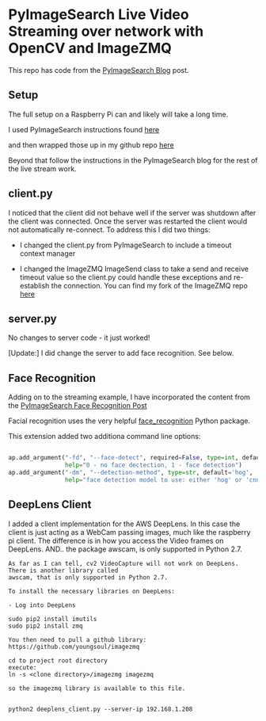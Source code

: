 # PyImageSearch Live Video Streaming over network with OpenCV and ImageZMQ

This repo has code from the [PyImageSearch Blog](https://www.pyimagesearch.com/2019/04/15/live-video-streaming-over-network-with-opencv-and-imagezmq/) post.

## Setup

The full setup on a Raspberry Pi can and likely will take a long time.

I used PyImageSearch instructions found [here](https://www.pyimagesearch.com/2018/06/25/raspberry-pi-face-recognition/)

and then wrapped those up in my github repo [here](https://github.com/youngsoul/pyimagesearch-py-face-recognition)

Beyond that follow the instructions in the PyImageSearch blog for the rest of the live stream work.

## client.py

I noticed that the client did not behave well if the server was shutdown after the client was connected.  Once the server was restarted the client would not automatically re-connect.  To address this I did two things:

* I changed the client.py from PyImageSearch to include a timeout context manager

* I changed the ImageZMQ ImageSend class to take a send and receive timeout value so the client.py could handle these exceptions and re-establish the connection.  You can find my fork of the ImageZMQ repo [here](https://github.com/youngsoul/imagezmq)

## server.py

No changes to server code - it just worked!

[Update:] I did change the server to add face recognition.  See below.


## Face Recognition

Adding on to the streaming example, I have incorporated the content from the [PyImageSearch Face Recognition Post](https://www.pyimagesearch.com/2018/06/18/face-recognition-with-opencv-python-and-deep-learning/)

Facial recognition uses the very helpful [face_recognition](https://github.com/ageitgey/face_recognition) Python package.

This extension added two additiona command line options:
```python

ap.add_argument("-fd", "--face-detect", required=False, type=int, default=0,
                help="0 - no face dectection, 1 - face detection")
ap.add_argument("-dm", "--detection-method", type=str, default='hog',
                help="face detection model to use: either 'hog' or 'cnn' ")

```

## DeepLens Client

I added a client implementation for the AWS DeepLens.  In this case the client is just acting as a WebCam passing images, much like the raspberry pi client.  The difference is in how you access the Video frames on DeepLens.  AND.. the package awscam, is only supported in Python 2.7.

```text
As far as I can tell, cv2 VideoCapture will not work on DeepLens.  There is another library called
awscam, that is only supported in Python 2.7.

To install the necessary libraries on DeepLens:

- Log into DeepLens

sudo pip2 install imutils
sudo pip2 install zmq

You then need to pull a github library:
https://github.com/youngsoul/imagezmq

cd to project root directory
execute:
ln -s <clone directory>/imagezmg imagezmq

so the imagezmq library is available to this file.


python2 deeplens_client.py --server-ip 192.168.1.208
```